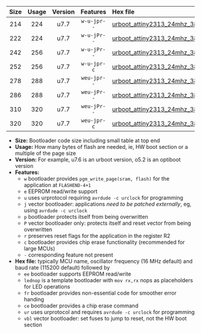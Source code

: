 |Size|Usage|Version|Features|Hex file|
|:-:|:-:|:-:|:-:|:--|
|214|224|u7.7|`w-u-jpr--`|[urboot_attiny2313_24mhz_38400bps_lednop_ur_vbl.hex](https://raw.githubusercontent.com/stefanrueger/urboot.hex/main/mcus/attiny2313/fcpu_24mhz/38400_bps/urboot_attiny2313_24mhz_38400bps_lednop_ur_vbl.hex)|
|222|224|u7.7|`w-u-jPr--`|[urboot_attiny2313_24mhz_38400bps_ur_vbl.hex](https://raw.githubusercontent.com/stefanrueger/urboot.hex/main/mcus/attiny2313/fcpu_24mhz/38400_bps/urboot_attiny2313_24mhz_38400bps_ur_vbl.hex)|
|242|256|u7.7|`w-u-jPr--`|[urboot_attiny2313_24mhz_38400bps_lednop_fr_ur_vbl.hex](https://raw.githubusercontent.com/stefanrueger/urboot.hex/main/mcus/attiny2313/fcpu_24mhz/38400_bps/urboot_attiny2313_24mhz_38400bps_lednop_fr_ur_vbl.hex)|
|252|256|u7.7|`w-u-jpr-c`|[urboot_attiny2313_24mhz_38400bps_lednop_fr_ce_ur_vbl.hex](https://raw.githubusercontent.com/stefanrueger/urboot.hex/main/mcus/attiny2313/fcpu_24mhz/38400_bps/urboot_attiny2313_24mhz_38400bps_lednop_fr_ce_ur_vbl.hex)|
|278|288|u7.7|`weu-jpr--`|[urboot_attiny2313_24mhz_38400bps_ee_lednop_ur_vbl.hex](https://raw.githubusercontent.com/stefanrueger/urboot.hex/main/mcus/attiny2313/fcpu_24mhz/38400_bps/urboot_attiny2313_24mhz_38400bps_ee_lednop_ur_vbl.hex)|
|286|288|u7.7|`weu-jPr--`|[urboot_attiny2313_24mhz_38400bps_ee_ur_vbl.hex](https://raw.githubusercontent.com/stefanrueger/urboot.hex/main/mcus/attiny2313/fcpu_24mhz/38400_bps/urboot_attiny2313_24mhz_38400bps_ee_ur_vbl.hex)|
|310|320|u7.7|`weu-jPr--`|[urboot_attiny2313_24mhz_38400bps_ee_lednop_fr_ur_vbl.hex](https://raw.githubusercontent.com/stefanrueger/urboot.hex/main/mcus/attiny2313/fcpu_24mhz/38400_bps/urboot_attiny2313_24mhz_38400bps_ee_lednop_fr_ur_vbl.hex)|
|320|320|u7.7|`weu-jpr-c`|[urboot_attiny2313_24mhz_38400bps_ee_lednop_fr_ce_ur_vbl.hex](https://raw.githubusercontent.com/stefanrueger/urboot.hex/main/mcus/attiny2313/fcpu_24mhz/38400_bps/urboot_attiny2313_24mhz_38400bps_ee_lednop_fr_ce_ur_vbl.hex)|

- **Size:** Bootloader code size including small table at top end
- **Usage:** How many bytes of flash are needed, ie, HW boot section or a multiple of the page size
- **Version:** For example, u7.6 is an urboot version, o5.2 is an optiboot version
- **Features:**
  + `w` bootloader provides `pgm_write_page(sram, flash)` for the application at `FLASHEND-4+1`
  + `e` EEPROM read/write support
  + `u` uses urprotocol requiring `avrdude -c urclock` for programming
  + `j` vector bootloader: applications *need to be patched externally*, eg, using `avrdude -c urclock`
  + `p` bootloader protects itself from being overwritten
  + `P` vector bootloader only: protects itself and reset vector from being overwritten
  + `r` preserves reset flags for the application in the register R2
  + `c` bootloader provides chip erase functionality (recommended for large MCUs)
  + `-` corresponding feature not present
- **Hex file:** typically MCU name, oscillator frequency (16 MHz default) and baud rate (115200 default) followed by
  + `ee` bootloader supports EEPROM read/write
  + `lednop` is a template bootloader with `mov rx,rx` nops as placeholders for LED operations
  + `fr` bootloader provides non-essential code for smoother error handing
  + `ce` bootloader provides a chip erase command
  + `ur` uses urprotocol and requires `avrdude -c urclock` for programming
  + `vbl` vector bootloader: set fuses to jump to reset, not the HW boot section
